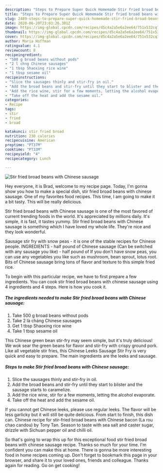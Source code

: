 ```yaml
---
description: "Steps to Prepare Super Quick Homemade Stir fried broad beans with Chinese sausage"
title: "Steps to Prepare Super Quick Homemade Stir fried broad beans with Chinese sausage"
slug: 2489-steps-to-prepare-super-quick-homemade-stir-fried-broad-beans-with-chinese-sausage
date: 2020-06-20T23:03:26.301Z
image: https://img-global.cpcdn.com/recipes/d5c4a2a5e6a2ee64/751x532cq70/stir-fried-broad-beans-with-chinese-sausage-recipe-main-photo.jpg
thumbnail: https://img-global.cpcdn.com/recipes/d5c4a2a5e6a2ee64/751x532cq70/stir-fried-broad-beans-with-chinese-sausage-recipe-main-photo.jpg
cover: https://img-global.cpcdn.com/recipes/d5c4a2a5e6a2ee64/751x532cq70/stir-fried-broad-beans-with-chinese-sausage-recipe-main-photo.jpg
author: Maria Hoffman
ratingvalue: 4.1
reviewcount: 8
recipeingredient:
- "500 g broad beans without pods"
- "2 l chng Chinese sausages"
- "1 tbsp Shaoxing rice wine"
- "1 tbsp sesame oil"
recipeinstructions:
- "Slice the sausages thinly and stir-fry in oil."
- "Add the broad beans and stir-fry until they start to blister and the sausage starts to caramelize."
- "Add the rice wine, stir for a few moments, letting the alcohol evaporate."
- "Take off the heat and add the sesame oil."
categories:
- Recipe
tags:
- stir
- fried
- broad

katakunci: stir fried broad 
nutrition: 230 calories
recipecuisine: American
preptime: "PT37M"
cooktime: "PT33M"
recipeyield: "4"
recipecategory: Lunch

---
```



![Stir fried broad beans with Chinese sausage](https://img-global.cpcdn.com/recipes/d5c4a2a5e6a2ee64/751x532cq70/stir-fried-broad-beans-with-chinese-sausage-recipe-main-photo.jpg)

Hey everyone, it is Brad, welcome to my recipe page. Today, I'm gonna show you how to make a special dish, stir fried broad beans with chinese sausage. One of my favorites food recipes. This time, I am going to make it a bit tasty. This will be really delicious.

Stir fried broad beans with Chinese sausage is one of the most favored of current trending foods in the world. It's appreciated by millions daily. It's simple, it is fast, it tastes yummy. Stir fried broad beans with Chinese sausage is something which I have loved my whole life. They're nice and they look wonderful.

Sausage stir fry with snow peas - it is one of the stable recipes for Chinese people. INGREDIENTS - half pound of Chinese sausage (Can be switched with any sausage you like) - half pound of If you don&#39;t have snow peas, you can use any vegetables you like such as mushroom, bean sprout, lotus root. Bits of Chinese sausage bring tons of flavor and texture to this simple fried rice.


To begin with this particular recipe, we have to first prepare a few ingredients. You can cook stir fried broad beans with chinese sausage using 4 ingredients and 4 steps. Here is how you cook it.

<!--inarticleads1-->

##### The ingredients needed to make Stir fried broad beans with Chinese sausage:

1. Take 500 g broad beans without pods
1. Take 2 là cháng Chinese sausages
1. Get 1 tbsp Shaoxing rice wine
1. Take 1 tbsp sesame oil


This Chinese green bean stir-fry may seem simple, but it&#39;s truly delicious! We wok sear the green beans for flavor and stir-fry with crispy ground pork. Like all vegetable stir fries, this Chinese Leeks Sausage Stir Fry is very quick and easy to prepare. The main ingredients are the leeks and sausage. 

<!--inarticleads2-->

##### Steps to make Stir fried broad beans with Chinese sausage:

1. Slice the sausages thinly and stir-fry in oil.
1. Add the broad beans and stir-fry until they start to blister and the sausage starts to caramelize.
1. Add the rice wine, stir for a few moments, letting the alcohol evaporate.
1. Take off the heat and add the sesame oil.


If you cannot get Chinese leeks, please use regular leeks. The flavor will be less garlicky but it will still be quite delicious. From start to finish, this dish can. Chinese recipe for stir-fried broad beans with Chinese bacon (La rou chao candou) by Tony Tan. Season to taste with sea salt and caster sugar, drizzle with Sichuan pepper oil and chilli oil. 

So that's going to wrap this up for this exceptional food stir fried broad beans with chinese sausage recipe. Thanks so much for your time. I'm confident you can make this at home. There is gonna be more interesting food in home recipes coming up. Don't forget to bookmark this page in your browser, and share it to your loved ones, friends and colleague. Thanks again for reading. Go on get cooking!
